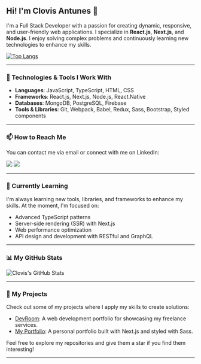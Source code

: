 ## Hi! I'm Clovis Antunes 👋

I'm a Full Stack Developer with a passion for creating dynamic, responsive, and user-friendly web applications. I specialize in **React.js**, **Next.js**, and **Node.js**. I enjoy solving complex problems and continuously learning new technologies to enhance my skills.

[![Top Langs](https://github-readme-stats.vercel.app/api/top-langs/?username=clovisantunes)](https://github.com/anuraghazra/github-readme-stats)

---

### 🚀 Technologies & Tools I Work With

- **Languages**: JavaScript, TypeScript, HTML, CSS
- **Frameworks**: React.js, Next.js, Node.js, React.Native
- **Databases**: MongoDB, PostgreSQL, Firebase
- **Tools & Libraries**: Git, Webpack, Babel, Redux, Sass, Bootstrap, Styled components

---

### 📫 How to Reach Me

You can contact me via email or connect with me on LinkedIn:

<div>
    <a href="mailto:clovissantannaa@gmail.com"><img src="https://img.shields.io/badge/-Gmail-%23333?style=for-the-badge&logo=gmail&logoColor=white" target="_blank"></a>
    <a href="https://www.linkedin.com/in/clovis-antunes/" target="_blank"><img src="https://img.shields.io/badge/-LinkedIn-%230077B5?style=for-the-badge&logo=linkedin&logoColor=white" target="_blank"></a> 
</div>

---

### 🌱 Currently Learning

I'm always learning new tools, libraries, and frameworks to enhance my skills. At the moment, I'm focused on:

- Advanced TypeScript patterns
- Server-side rendering (SSR) with Next.js
- Web performance optimization
- API design and development with RESTful and GraphQL

---

### 📊 My GitHub Stats

![Clovis's GitHub Stats](https://github-readme-stats.vercel.app/api?username=clovisantunes&show_icons=true&hide=prs&count_private=true&theme=radical)

---

### 💼 My Projects

Check out some of my projects where I apply my skills to create solutions:

- [DevRoom]([https://github.com/clovisantunes/devroom](https://devroom.tech/)): A web development portfolio for showcasing my freelance services.
- [My Portfolio]([https://github.com/clovisantunes/portfolio](https://github.com/clovisantunes/portifolio_Next.js)): A personal portfolio built with Next.js and styled with Sass.

Feel free to explore my repositories and give them a star if you find them interesting!

---


